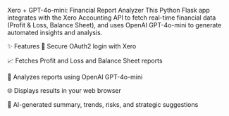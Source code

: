  Xero + GPT-4o-mini: Financial Report Analyzer
This Python Flask app integrates with the Xero Accounting API to fetch real-time financial data (Profit & Loss, Balance Sheet), and uses OpenAI GPT-4o-mini to generate automated insights and analysis.

✨ Features
🔐 Secure OAuth2 login with Xero

📈 Fetches Profit and Loss and Balance Sheet reports

🤖 Analyzes reports using OpenAI GPT-4o-mini

🌐 Displays results in your web browser

🧠 AI-generated summary, trends, risks, and strategic suggestions



